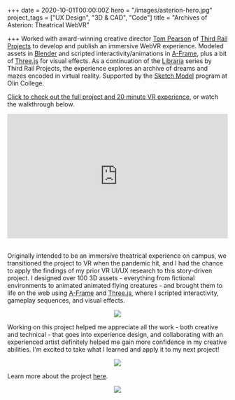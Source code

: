 +++
date = 2020-10-01T00:00:00Z
hero = "/images/asterion-hero.jpg"
project_tags = ["UX Design", "3D & CAD", "Code"]
title = "Archives of Asterion: Theatrical WebVR"

+++
Worked with award-winning creative director [Tom Pearson](https://tompearsonnyc.com) of [Third Rail Projects](https://thirdrailprojects.com) to develop and publish an immersive WebVR experience. Modeled assets in [Blender](https://www.blender.org) and scripted interactivity/animations in [A-Frame](https://aframe.io), plus a bit of [Three.js](https://threejs.org) for visual effects. As a continuation of the [Libraría](https://thirdrailprojects.com/libraria) series by Third Rail Projects, the experience explores an archive of dreams and mazes encoded in virtual reality. Supported by the [Sketch Model](https://www.olin.edu/collaborate/sketch-model/) program at Olin College.

[Click to check out the full project and 20 minute VR experience](https://tompearsonnyc.com/aoavr), or watch the walkthrough below.

<div>
<div style="padding:56.25% 0 0 0;position:relative;"><iframe src="https://player.vimeo.com/video/459475365?autoplay=1&loop=1&color=ffffff&title=0&byline=0&portrait=0" style="position:absolute;top:0;left:0;width:100%;height:100%;" frameborder="0" allow="autoplay; fullscreen; picture-in-picture" allowfullscreen></iframe></div><script src="https://player.vimeo.com/api/player.js"></script>
<br></div>

Originally intended to be an immersive theatrical experience on campus, we transitioned the project to VR when the pandemic hit, and I had the chance to apply the findings of my prior VR UI/UX research to this story-driven project. I designed over 100 3D assets - everything from fictional environments to animated animated flying creatures - and brought them to life on the web using [A-Frame](https://aframe.io) and [Three.js](https://threejs.org), where I scripted interactivity, gameplay sequences, and visual effects.

<div align="center">
<img src="/images/asterion-samples.jpg">
</div>

Working on this project helped me appreciate all the work - both creative and technical - that goes into experience design, and collaborating with an experienced artist definitely helped me gain more confidence in my creative abilities. I'm excited to take what I learned and apply it to my next project!

<div align="center">
<img src="/images/asterion-beedrawer-anim.gif">
</div>

Learn more about the project [here](https://tompearsonnyc.com/archivesofasterion).

<div align="center">
<img src="/images/asterion-owl.jpg">
</div>